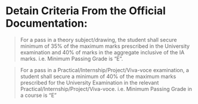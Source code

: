 # Detain Criteria From the Official Documentation:

> For a pass in a theory subject/drawing, the student shall secure
> minimum of 35% of the maximum marks prescribed in the University
> examination and 40% of marks in the aggregate inclusive of the IA
> marks. i.e. Minimum Passing Grade is “E”.

> For a pass in a Practical/Internship/Project/Viva-voce examination, a
> student shall secure a minimum of 40% of the maximum marks
> prescribed for the University Examination in the relevant
> Practical/Internship/Project/Viva-voce. i.e. Minimum Passing Grade
> in a course is “E”
